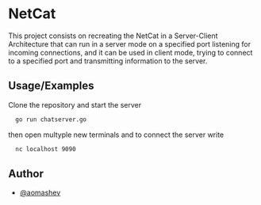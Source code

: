 # NetCat

This project consists on recreating the NetCat in a Server-Client Architecture that can run in a server mode on a specified port listening for incoming connections, and it can be used in client mode, trying to connect to a specified port and transmitting information to the server.



## Usage/Examples

Clone the repository and start the server

```bash
  go run chatserver.go
```

then open multyple new terminals and to connect the server write

```bash
  nc localhost 9090
```

## Author

- [@aomashev](https://www.github.com)